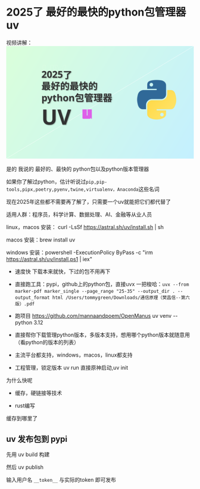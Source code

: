 # 2025了 最好的最快的python包管理器 uv

视频讲解：
[![视频讲解](uv.svg)](https://youtu.be/wH2X27dRpqE)

是的 我说的 最好的、最快的 python包以及python版本管理器

如果你了解过python，估计听说过`pip,pip-tools,pipx,poetry,pyenv,twine,virtualenv，Anaconda`这些名词

现在2025年这些都不需要再了解了，只需要一个uv就能把它们都代替了

适用人群：程序员，科学计算、数据处理、AI、金融等从业人员

linux，macos 安装： curl -LsSf https://astral.sh/uv/install.sh | sh

macos 安装：brew install uv

windows 安装：powershell -ExecutionPolicy ByPass -c "irm https://astral.sh/uv/install.ps1 | iex"

+ 速度快 下载本来就快，下过的包不用再下

+ 直接跑工具：pypi，github上的python包，直接uvx 一把梭哈：`uvx --from marker-pdf marker_single --page_range "25-35" --output_dir . --output_format html /Users/tommygreen/Downloads/通信原理（樊昌信--第六版）.pdf`

+ 跑项目 https://github.com/mannaandpoem/OpenManus  uv venv --python 3.12

+ 直接帮你下载管理python版本，多版本支持，想用哪个python版本就随意用（看python的版本的列表）

+ 主流平台都支持，windows，macos，linux都支持

+ 工程管理，锁定版本 uv run 直接原神启动,uv init

为什么快呢

+ 缓存，硬链接等技术

+ rust编写

缓存到哪里了

## uv 发布包到 pypi

先用 uv build 构建

然后 uv publish

输入用户名 `__token__` 与实际的token 即可发布
